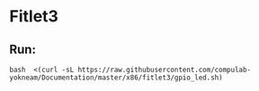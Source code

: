 # Fitlet3

## Run:
```
bash  <(curl -sL https://raw.githubusercontent.com/compulab-yokneam/Documentation/master/x86/fitlet3/gpio_led.sh)
```
